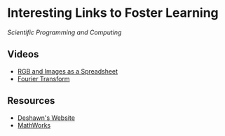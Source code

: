 # Interesting Links to Foster Learning
*Scientific Programming and Computing*

## Videos
- [RGB and Images as a Spreadsheet](https://www.youtube.com/watch?v=UBX2QQHlQ_I)
- [Fourier Transform](https://youtu.be/spUNpyF58BY)

## Resources
- [Deshawn's Website](http://dsambrano.com/resources)
- [MathWorks](https://www.mathworks.com)